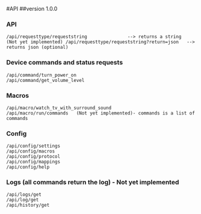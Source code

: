 #API
##version 1.0.0

###  API
    /api/requesttype/requeststring               --> returns a string
    (Not yet implemented) /api/requesttype/requeststring?return=json   --> returns json (optional)
  
###  Device commands and status requests
    /api/command/turn_power_on
    /api/command/get_volume_level
  
###  Macros
    /api/macro/watch_tv_with_surround_sound
    /api/macro/run/commands   (Not yet implemented)- commands is a list of commands
    
###  Config
    /api/config/settings
    /api/config/macros
    /api/config/protocol
    /api/config/mappings
    /api/config/help

###  Logs (all commands return the log) - Not yet implemented
    /api/logs/get
    /api/log/get
    /api/history/get

